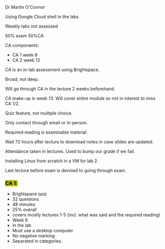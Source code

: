 Dr Martin O'Connor

Using Google Cloud shell in the labs

Weekly labs not assessed

50% exam 50%CA

CA components:
- CA 1 week 6 
- CA 2 week 12

CA is an in-lab assessment using Brightspace.

Broad, not deep.

Will go through CA in the lecture 2 weeks beforehand.

CA make-up in week 13. Will cover entire module so not in interest to miss CA 1/2.

Quiz feature, not multiple choice.

Only contact through email or in-person.

Required reading is examinable material.

Wait 72 hours after lecture to download notes in case slides are updated.

Attendance taken in lectures. Used to bump our grade if we fail.

Installing Linux from scratch in a VM for lab 2.

Last lecture before exam is devoted to going through exam.

### <mark style="background: #BABD00;">CA 1:</mark>
- Brightspace quiz
- 32 questions
- 48 minutes
- 25% overall
- covers mostly lectures 1-5 (incl. what was said and the required reading)
- Week 6
- In the lab
- Must use a desktop computer
- No negative marking
- Separated in categories.

